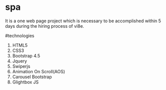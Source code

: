 # spa
It is a one web page project which is necessary to be accomplished within 5 days during the hiring process of vi8e. 

#technologies
1. HTML5
2. CSS3
3. Bootstrap 4.5
4. Jquery
5. Swiperjs
6. Animation On Scroll(AOS)
7. Carousel Bootstrap
8. Glightbox JS
